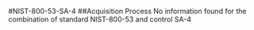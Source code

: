 #NIST-800-53-SA-4
##Acquisition Process
No information found for the combination of standard NIST-800-53 and control SA-4
